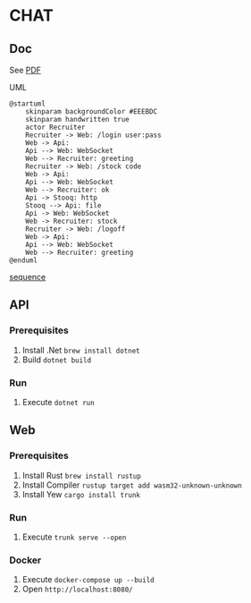 # CHAT

## Doc
See [PDF](./docs/net-challenge-financial-chat_6137a578d338d.pdf)

UML
```plantuml
@startuml
    skinparam backgroundColor #EEEBDC
    skinparam handwritten true
    actor Recruiter
    Recruiter -> Web: /login user:pass
    Web -> Api:
    Api --> Web: WebSocket
    Web --> Recruiter: greeting
    Recruiter -> Web: /stock code
    Web -> Api:
    Api --> Web: WebSocket
    Web --> Recruiter: ok
    Api -> Stooq: http
    Stooq --> Api: file
    Api -> Web: WebSocket
    Web -> Recruiter: stock
    Recruiter -> Web: /logoff
    Web -> Api:
    Api --> Web: WebSocket
    Web --> Recruiter: greeting
@enduml
```
[sequence](./docs/uml_sequence.png)

## API

### Prerequisites
1. Install .Net `brew install dotnet`
1. Build `dotnet build`

### Run
1. Execute `dotnet run`

## Web

### Prerequisites
1. Install Rust `brew install rustup`
1. Install Compiler `rustup target add wasm32-unknown-unknown`
1. Install Yew `cargo install trunk`

### Run
1. Execute `trunk serve --open`

### Docker
1. Execute `docker-compose up --build`
1. Open `http://localhost:8080/`